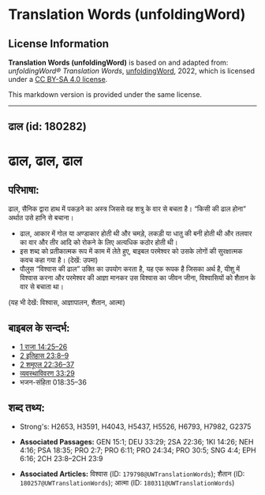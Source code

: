 # Translation Words (unfoldingWord)

## License Information

**Translation Words (unfoldingWord)** is based on and adapted from: _unfoldingWord® Translation Words_, [unfoldingWord](https://unfoldingword.org/utw), 2022, which is licensed under a [CC BY-SA 4.0 license](https://creativecommons.org/licenses/by-sa/4.0/legalcode.en).

This markdown version is provided under the same license.



--------------------------------

## ढाल (id: 180282)

ढाल, ढाल, ढाल
=============

परिभाषा:
--------

ढाल, सैनिक द्वारा हाथ में पकड़ने का अस्त्र जिससे वह शत्रु के वार से बचता है। “किसी की ढाल होना” अर्थात उसे हानि से बचाना।

* ढाल, आकार में गोल या अण्डाकार होती थी और चमड़े, लकड़ी या धातु की बनी होती थी और तलवार का वार और तीर आदि को रोकने के लिए अत्यधिक कठोर होती थी।
* इस शब्द को प्रतीकात्मक रूप में काम में लेते हुए, बाइबल परमेश्वर को उसके लोगों की सुरक्षात्मक कवच कहा गया है। (देखें: उपमा)
* पौलुस “विश्वास की ढाल” उक्ति का उपयोग करता है, यह एक रूपक है जिसका अर्थ है, यीशु में विश्वास करना और परमेश्वर की आज्ञा मानकर उस विश्वास का जीवन जीना, विश्वासियों को शैतान के वार से बचाता था।

(यह भी देखें: विश्वास, आज्ञापालन, शैतान, आत्मा)

बाइबल के सन्दर्भ:
-----------------

* [1 राजा 14:25–26](https://ref.ly/1Kgs0:0)
* [2 इतिहास 23:8–9](https://ref.ly/2Chr0:0)
* [2 शमूएल 22:36–37](https://ref.ly/2Sam0:0)
* [व्यवस्थाविवरण 33:29](https://ref.ly/Deut33:29)
* भजन\-संहिता 018:35–36

शब्द तथ्य:
----------

* Strong's: H2653, H3591, H4043, H5437, H5526, H6793, H7982, G2375

* **Associated Passages:** GEN 15:1; DEU 33:29; 2SA 22:36; 1KI 14:26; NEH 4:16; PSA 18:35; PRO 2:7; PRO 6:11; PRO 24:34; PRO 30:5; SNG 4:4; EPH 6:16; 2CH 23:8–2CH 23:9
* **Associated Articles:** विश्वास (ID: `179798@UWTranslationWords`); शैतान (ID: `180257@UWTranslationWords`); आत्मा (ID: `180311@UWTranslationWords`)


